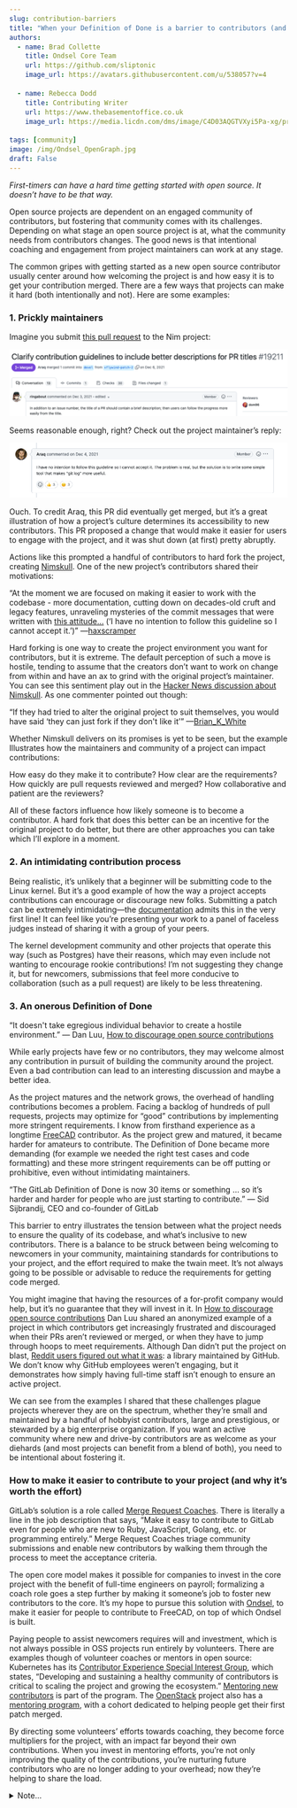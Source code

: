 ```yaml
---
slug: contribution-barriers
title: "When your Definition of Done is a barrier to contributors (and other reasons working with first-timers is hard)"
authors:
  - name: Brad Collette
    title: Ondsel Core Team
    url: https://github.com/sliptonic
    image_url: https://avatars.githubusercontent.com/u/538057?v=4

  - name: Rebecca Dodd
    title: Contributing Writer
    url: https://www.thebasementoffice.co.uk
    image_url: https://media.licdn.com/dms/image/C4D03AQGTVXyi5Pa-xg/profile-displayphoto-shrink_800_800/0/1596530840324?e=1681344000&v=beta&t=PjdEzZGYbqOsAqVWUE1bsjNuVxMsknVkZfStHx863-s

tags: [community]
image: /img/Ondsel_OpenGraph.jpg
draft: False
---
```


_First-timers can have a hard time getting started with open source. It doesn’t have to be that way._


Open source projects are dependent on an engaged community of contributors, but fostering that community comes with its challenges. Depending on what stage an open source project is at, what the community needs from contributors changes. The good news is that intentional coaching and engagement from project maintainers can work at any stage.

The common gripes with getting started as a new open source contributor usually center around how welcoming the project is and how easy it is to get your contribution merged. There are a few ways that projects can make it hard (both intentionally and not). Here are some examples:

### 1. Prickly maintainers

Imagine you submit [this pull request](https://github.com/nim-lang/Nim/pull/19211) to the Nim project:

![PRScreenShot](./image2.png)


Seems reasonable enough, right? Check out the project maintainer’s reply:

![AngryResponse](./image1.png)


Ouch. To credit Araq, this PR did eventually get merged, but it’s a great illustration of how a project’s culture determines its accessibility to new contributors. This PR proposed a change that would make it easier for users to engage with the project, and it was shut down (at first) pretty abruptly. 

Actions like this prompted a handful of contributors to hard fork the project, creating [Nimskull](https://github.com/nim-works/nimskull). One of the new project’s contributors shared their motivations:

“At the moment we are focused on making it easier to work with the codebase - more documentation, cutting down on decades-old cruft and legacy features, unraveling mysteries of the commit messages that were written with [this attitude...](https://github.com/nim-lang/Nim/pull/19211#issuecomment-9859) (‘I have no intention to follow this guideline so I cannot accept it.’)” —[haxscramper](https://news.ycombinator.com/item?id=32023998)


Hard forking is one way to create the project environment you want for contributors, but it is extreme. The default perception of such a move is hostile, tending to assume that the creators don’t want to work on change from within and have an ax to grind with the original project’s maintainer. You can see this sentiment play out in the [Hacker News discussion about Nimskull](https://news.ycombinator.com/item?id=32021299). As one commenter pointed out though:

“If they had tried to alter the original project to suit themselves, you would have said ‘they can just fork if they don't like it’” —[Brian_K_White](https://news.ycombinator.com/item?id=32033998)

Whether Nimskull delivers on its promises is yet to be seen, but the example Illustrates how the maintainers and community of a project can impact contributions:

How easy do they make it to contribute?
How clear are the requirements?
How quickly are pull requests reviewed and merged?
How collaborative and patient are the reviewers?

All of these factors influence how likely someone is to become a contributor. A hard fork that does this better can be an incentive for the original project to do better, but there are other approaches you can take which I’ll explore in a moment.

### 2. An intimidating contribution process

Being realistic, it’s unlikely that a beginner will be submitting code to the Linux kernel. But it’s a good example of how the way a project accepts contributions can encourage or discourage new folks. Submitting a patch can be extremely intimidating—the [documentation](https://docs.kernel.org/process/submitting-patches.html) admits this in the very first line! It can feel like you’re presenting your work to a panel of faceless judges instead of sharing it with a group of your peers.

The kernel development community and other projects that operate this way (such as Postgres) have their reasons, which may even include not wanting to encourage rookie contributions! I’m not suggesting they change it, but for newcomers, submissions that feel more conducive to collaboration (such as a pull request) are likely to be less threatening.

### 3. An onerous Definition of Done

“It doesn't take egregious individual behavior to create a hostile environment.” — Dan Luu, [How to discourage open source contributions](http://danluu.com/discourage-oss/)

While early projects have few or no contributors, they may welcome almost any contribution in pursuit of building the community around the project. Even a bad contribution can lead to an interesting discussion and maybe a better idea.

As the project matures and the network grows, the overhead of handling contributions becomes a problem. Facing a backlog of hundreds of pull requests, projects may optimize for “good” contributions by implementing more stringent requirements. I know from firsthand experience as a longtime [FreeCAD](https://www.freecad.org/) contributor. As the project grew and matured, it became harder for amateurs to contribute. The Definition of Done became more demanding (for example we needed the right test cases and code formatting) and these more stringent requirements can be off putting or prohibitive, even without intimidating maintainers.

“The GitLab Definition of Done is now 30 items or something … so it’s harder and harder for people who are just starting to contribute.” — Sid Sijbrandij, CEO and co-founder of GitLab

This barrier to entry illustrates the tension between what the project needs to ensure the quality of its codebase, and what’s inclusive to new contributors. There is a balance to be struck between being welcoming to newcomers in your community, maintaining standards for contributions to your project, and the effort required to make the twain meet. It’s not always going to be possible or advisable to reduce the requirements for getting code merged.

You might imagine that having the resources of a for-profit company would help, but it’s no guarantee that they will invest in it. In [How to discourage open source contributions](http://danluu.com/discourage-oss/) Dan Luu shared an anonymized example of a project in which contributors get increasingly frustrated and discouraged when their PRs aren’t reviewed or merged, or when they have to jump through hoops to meet requirements. Although Dan didn’t put the project on blast, [Reddit users figured out what it was](https://www.reddit.com/r/programming/comments/1pczpr/how_to_discourage_open_source_contributions/): a library maintained by GitHub. We don’t know why GitHub employees weren’t engaging, but it demonstrates how simply having full-time staff isn’t enough to ensure an active project.

We can see from the examples I shared that these challenges plague projects wherever they are on the spectrum, whether they’re small and maintained by a handful of hobbyist contributors, large and prestigious, or stewarded by a big enterprise organization. If you want an active community where new and drive-by contributors are as welcome as your diehards (and most projects can benefit from a blend of both), you need to be intentional about fostering it.

### How to make it easier to contribute to your project (and why it’s worth the effort)

GitLab’s solution is a role called [Merge Request Coaches](https://about.gitlab.com/job-families/expert/merge-request-coach/). There is literally a line in the job description that says, “Make it easy to contribute to GitLab even for people who are new to Ruby, JavaScript, Golang, etc. or programming entirely.” Merge Request Coaches triage community submissions and enable new contributors by walking them through the process to meet the acceptance criteria.

The open core model makes it possible for companies to invest in the core project with the benefit of full-time engineers on payroll; formalizing a coach role goes a step further by making it someone’s job to foster new contributors to the core. It’s my hope to pursue this solution with [Ondsel](https://opencoreventures.com/blog/2023-01-ondsel-freecad-launch/), to make it easier for people to contribute to FreeCAD, on top of which Ondsel is built.

Paying people to assist newcomers requires will and investment, which is not always possible in OSS projects run entirely by volunteers. There are examples though of volunteer coaches or mentors in open source: Kubernetes has its [Contributor Experience Special Interest Group](https://github.com/kubernetes/community/blob/master/sig-contributor-experience/README.md), which states, “Developing and sustaining a healthy community of contributors is critical to scaling the project and growing the ecosystem.” [Mentoring new contributors](https://github.com/kubernetes/community/blob/master/sig-contributor-experience/README.md#mentoring) is part of the program. The [OpenStack](https://www.openstack.org/) project also has a [mentoring program](https://docs.openstack.org/contributors/common/mentoring.html), with a cohort dedicated to helping people get their first patch merged.

By directing some volunteers’ efforts towards coaching, they become force multipliers for the project, with an impact far beyond their own contributions. When you invest in mentoring efforts, you’re not only improving the quality of the contributions, you’re nurturing future contributors who are no longer adding to your overhead; now they’re helping to share the load.


<details>
  <summary>Note...</summary>
  <div>
    <div>I’m Brad Collette, longtime FreeCAD contributor and CTO of Ondsel, a new open core company built on top of FreeCAD. Ondsel helps you share useful aspects of your solid models without giving away your designs. We’re working on improving collaboration and feature accessibility and integrating with your existing tools. You can read more about my vision for FreeCAD and Ondsel <a href="https://opencoreventures.com/blog/2023-01-ondsel-freecad-launch/">here</a>
    </div>
<br/>
  </div>
</details>
